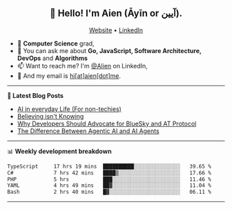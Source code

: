 <h2 align="center">👋 Hello! I'm Aien (Āyīn or آیین).</h2>
<p align="center">
  <a href="https://www.aien.me">Website</a> •
  <a href="https://www.linkedin.com/in/aiensaidi/">LinkedIn</a>
</p>


- 🌱 **Computer Science** grad,
- 💬 You can ask me about **Go, JavaScript, Software Architecture, DevOps** and **Algorithms**
- 📫 Want to reach me? I'm [@Alien](https://www.linkedin.com/in/aiensaidi/) on LinkedIn,
- 📧 And my email is [hi[at]aien[dot]me](mailto:hi@aien.me).

-------

**📝 Latest Blog Posts**

<!-- BLOG-POST-LIST:START -->
- [AI in everyday Life (For non-techies)](https://aien.me/ai-in-everyday-life-for-non-techies/)
- [Believing isn't Knowing](https://aien.me/believing-isnt-knowing/)
- [Why Developers Should Advocate for BlueSky and AT Protocol](https://aien.me/why-developers-should-advocate-for-bluesky-and-at-protocol/)
- [The Difference Between Agentic AI and AI Agents](https://aien.me/the-difference-between-agentic-ai-and-ai-agents/)
<!-- BLOG-POST-LIST:END -->

-------

📊 **Weekly development breakdown**
<!--START_SECTION:waka-->

```txt
TypeScript     17 hrs 19 mins  ██████████░░░░░░░░░░░░░░░   39.65 %
C#             7 hrs 42 mins   ████▒░░░░░░░░░░░░░░░░░░░░   17.66 %
PHP            5 hrs           ███░░░░░░░░░░░░░░░░░░░░░░   11.46 %
YAML           4 hrs 49 mins   ██▓░░░░░░░░░░░░░░░░░░░░░░   11.04 %
Bash           2 hrs 40 mins   █▓░░░░░░░░░░░░░░░░░░░░░░░   06.11 %
```

<!--END_SECTION:waka-->

-------
